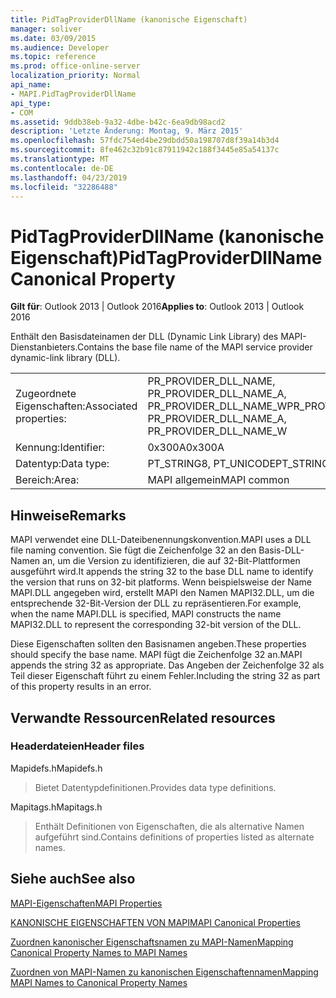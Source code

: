 ```yaml
---
title: PidTagProviderDllName (kanonische Eigenschaft)
manager: soliver
ms.date: 03/09/2015
ms.audience: Developer
ms.topic: reference
ms.prod: office-online-server
localization_priority: Normal
api_name:
- MAPI.PidTagProviderDllName
api_type:
- COM
ms.assetid: 9ddb38eb-9a32-4dbe-b42c-6ea9db98acd2
description: 'Letzte Änderung: Montag, 9. März 2015'
ms.openlocfilehash: 57fdc754ed4be29dbdd50a198707d8f39a14b3d4
ms.sourcegitcommit: 8fe462c32b91c87911942c188f3445e85a54137c
ms.translationtype: MT
ms.contentlocale: de-DE
ms.lasthandoff: 04/23/2019
ms.locfileid: "32286488"
---
```

# <a name="pidtagproviderdllname-canonical-property"></a><span data-ttu-id="79c71-103">PidTagProviderDllName (kanonische Eigenschaft)</span><span class="sxs-lookup"><span data-stu-id="79c71-103">PidTagProviderDllName Canonical Property</span></span>

  
  
<span data-ttu-id="79c71-104">**Gilt für**: Outlook 2013 | Outlook 2016</span><span class="sxs-lookup"><span data-stu-id="79c71-104">**Applies to**: Outlook 2013 | Outlook 2016</span></span> 
  
<span data-ttu-id="79c71-105">Enthält den Basisdateinamen der DLL (Dynamic Link Library) des MAPI-Dienstanbieters.</span><span class="sxs-lookup"><span data-stu-id="79c71-105">Contains the base file name of the MAPI service provider dynamic-link library (DLL).</span></span>
  
|||
|:-----|:-----|
|<span data-ttu-id="79c71-106">Zugeordnete Eigenschaften:</span><span class="sxs-lookup"><span data-stu-id="79c71-106">Associated properties:</span></span>  <br/> |<span data-ttu-id="79c71-107">PR_PROVIDER_DLL_NAME, PR_PROVIDER_DLL_NAME_A, PR_PROVIDER_DLL_NAME_W</span><span class="sxs-lookup"><span data-stu-id="79c71-107">PR_PROVIDER_DLL_NAME, PR_PROVIDER_DLL_NAME_A, PR_PROVIDER_DLL_NAME_W</span></span>  <br/> |
|<span data-ttu-id="79c71-108">Kennung:</span><span class="sxs-lookup"><span data-stu-id="79c71-108">Identifier:</span></span>  <br/> |<span data-ttu-id="79c71-109">0x300A</span><span class="sxs-lookup"><span data-stu-id="79c71-109">0x300A</span></span>  <br/> |
|<span data-ttu-id="79c71-110">Datentyp:</span><span class="sxs-lookup"><span data-stu-id="79c71-110">Data type:</span></span>  <br/> |<span data-ttu-id="79c71-111">PT_STRING8, PT_UNICODE</span><span class="sxs-lookup"><span data-stu-id="79c71-111">PT_STRING8, PT_UNICODE</span></span>  <br/> |
|<span data-ttu-id="79c71-112">Bereich:</span><span class="sxs-lookup"><span data-stu-id="79c71-112">Area:</span></span>  <br/> |<span data-ttu-id="79c71-113">MAPI allgemein</span><span class="sxs-lookup"><span data-stu-id="79c71-113">MAPI common</span></span>  <br/> |
   
## <a name="remarks"></a><span data-ttu-id="79c71-114">Hinweise</span><span class="sxs-lookup"><span data-stu-id="79c71-114">Remarks</span></span>

<span data-ttu-id="79c71-115">MAPI verwendet eine DLL-Dateibenennungskonvention.</span><span class="sxs-lookup"><span data-stu-id="79c71-115">MAPI uses a DLL file naming convention.</span></span> <span data-ttu-id="79c71-116">Sie fügt die Zeichenfolge 32 an den Basis-DLL-Namen an, um die Version zu identifizieren, die auf 32-Bit-Plattformen ausgeführt wird.</span><span class="sxs-lookup"><span data-stu-id="79c71-116">It appends the string 32 to the base DLL name to identify the version that runs on 32-bit platforms.</span></span> <span data-ttu-id="79c71-117">Wenn beispielsweise der Name MAPI.DLL angegeben wird, erstellt MAPI den Namen MAPI32.DLL, um die entsprechende 32-Bit-Version der DLL zu repräsentieren.</span><span class="sxs-lookup"><span data-stu-id="79c71-117">For example, when the name MAPI.DLL is specified, MAPI constructs the name MAPI32.DLL to represent the corresponding 32-bit version of the DLL.</span></span>
  
<span data-ttu-id="79c71-118">Diese Eigenschaften sollten den Basisnamen angeben.</span><span class="sxs-lookup"><span data-stu-id="79c71-118">These properties should specify the base name.</span></span> <span data-ttu-id="79c71-119">MAPI fügt die Zeichenfolge 32 an.</span><span class="sxs-lookup"><span data-stu-id="79c71-119">MAPI appends the string 32 as appropriate.</span></span> <span data-ttu-id="79c71-120">Das Angeben der Zeichenfolge 32 als Teil dieser Eigenschaft führt zu einem Fehler.</span><span class="sxs-lookup"><span data-stu-id="79c71-120">Including the string 32 as part of this property results in an error.</span></span>
  
## <a name="related-resources"></a><span data-ttu-id="79c71-121">Verwandte Ressourcen</span><span class="sxs-lookup"><span data-stu-id="79c71-121">Related resources</span></span>

### <a name="header-files"></a><span data-ttu-id="79c71-122">Headerdateien</span><span class="sxs-lookup"><span data-stu-id="79c71-122">Header files</span></span>

<span data-ttu-id="79c71-123">Mapidefs.h</span><span class="sxs-lookup"><span data-stu-id="79c71-123">Mapidefs.h</span></span>
  
> <span data-ttu-id="79c71-124">Bietet Datentypdefinitionen.</span><span class="sxs-lookup"><span data-stu-id="79c71-124">Provides data type definitions.</span></span>
    
<span data-ttu-id="79c71-125">Mapitags.h</span><span class="sxs-lookup"><span data-stu-id="79c71-125">Mapitags.h</span></span>
  
> <span data-ttu-id="79c71-126">Enthält Definitionen von Eigenschaften, die als alternative Namen aufgeführt sind.</span><span class="sxs-lookup"><span data-stu-id="79c71-126">Contains definitions of properties listed as alternate names.</span></span>
    
## <a name="see-also"></a><span data-ttu-id="79c71-127">Siehe auch</span><span class="sxs-lookup"><span data-stu-id="79c71-127">See also</span></span>



[<span data-ttu-id="79c71-128">MAPI-Eigenschaften</span><span class="sxs-lookup"><span data-stu-id="79c71-128">MAPI Properties</span></span>](mapi-properties.md)
  
[<span data-ttu-id="79c71-129">KANONISCHE EIGENSCHAFTEN VON MAPI</span><span class="sxs-lookup"><span data-stu-id="79c71-129">MAPI Canonical Properties</span></span>](mapi-canonical-properties.md)
  
[<span data-ttu-id="79c71-130">Zuordnen kanonischer Eigenschaftsnamen zu MAPI-Namen</span><span class="sxs-lookup"><span data-stu-id="79c71-130">Mapping Canonical Property Names to MAPI Names</span></span>](mapping-canonical-property-names-to-mapi-names.md)
  
[<span data-ttu-id="79c71-131">Zuordnen von MAPI-Namen zu kanonischen Eigenschaftennamen</span><span class="sxs-lookup"><span data-stu-id="79c71-131">Mapping MAPI Names to Canonical Property Names</span></span>](mapping-mapi-names-to-canonical-property-names.md)

